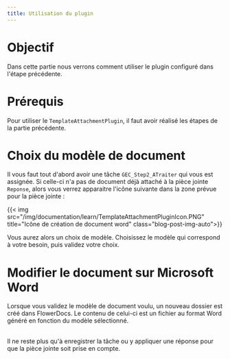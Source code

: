 ```yaml
---
title: Utilisation du plugin
---
```


# Objectif

Dans cette partie nous verrons comment utiliser le plugin configuré dans l'étape précédente.  

# Prérequis

Pour utiliser le `TemplateAttachmentPlugin`, il faut avoir réalisé les étapes de la partie précédente.

# Choix du modèle de document

Il vous faut tout d'abord avoir une tâche `GEC_Step2_ATraiter` qui vous est assignée. Si celle-ci n'a pas de document déjà attaché à la pièce jointe `Reponse`, alors vous verrez apparaitre l'icône suivante dans la zone prévue pour la pièce jointe :

{{< img src="/img/documentation/learn/TemplateAttachmentPluginIcon.PNG" title="Icône de création de document word" class="blog-post-img-auto">}}


Vous aurez alors un choix de modèle. Choisissez le modèle qui correspond à votre besoin, puis validez votre choix.

# Modifier le document sur Microsoft Word

Lorsque vous validez le modèle de document voulu, un nouveau dossier est créé dans FlowerDocs. Le contenu de celui-ci est un fichier au format Word généré en fonction du modèle sélectionné.  


<br/>
Il ne reste plus qu'à enregistrer la tâche ou y appliquer une réponse pour que la pièce jointe soit prise en compte.